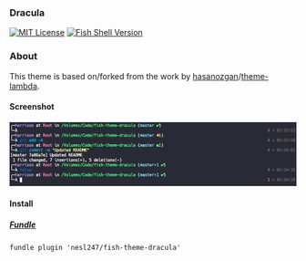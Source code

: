 ### Dracula

[![MIT License](https://img.shields.io/badge/license-MIT-007EC7.svg?style=flat-square)](/LICENSE)
[![Fish Shell Version](https://img.shields.io/badge/fish-v2.2.0-007EC7.svg?style=flat-square)](http://fishshell.com)

### About
This theme is based on/forked from the work by [hasanozgan](https://github.com/hasanozgan)/[theme-lambda](https://github.com/hasanozgan/theme-lambda).

#### Screenshot

<p align="center">
<img src="https://raw.githubusercontent.com/nesl247/fish-theme-dracula/master/screenshot.png">
</p>

#### Install

##### [Fundle](https://github.com/tuvistavie/fundle)

```fish
fundle plugin 'nesl247/fish-theme-dracula'
```
